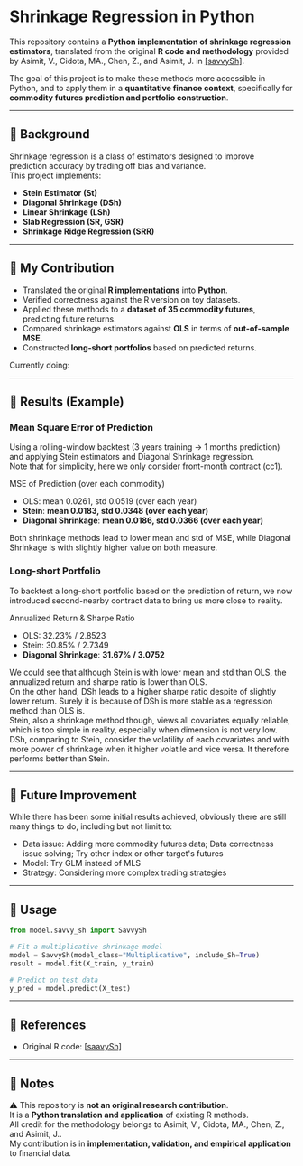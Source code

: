 # Shrinkage Regression in Python

This repository contains a **Python implementation of shrinkage regression estimators**, translated from the original **R code and methodology** provided by Asimit, V., Cidota, MA., Chen, Z., and Asimit, J. in [\[savvySh\]](https://github.com/Ziwei-ChenChen/savvySh/tree/main).  

The goal of this project is to make these methods more accessible in Python, and to apply them in a **quantitative finance context**, specifically for **commodity futures prediction and portfolio construction**.  

---

## 🔹 Background

Shrinkage regression is a class of estimators designed to improve prediction accuracy by trading off bias and variance.  
This project implements:  

- **Stein Estimator (St)**  
- **Diagonal Shrinkage (DSh)**  
- **Linear Shrinkage (LSh)**  
- **Slab Regression (SR, GSR)**  
- **Shrinkage Ridge Regression (SRR)**  

---

## 🔹 My Contribution

- Translated the original **R implementations** into **Python**.  
- Verified correctness against the R version on toy datasets.  
- Applied these methods to a **dataset of 35 commodity futures**, predicting future returns.   
- Compared shrinkage estimators against **OLS** in terms of **out-of-sample MSE**.  
- Constructed **long-short portfolios** based on predicted returns.

Currently doing:
 

---

## 🔹 Results (Example)

### Mean Square Error of Prediction

Using a rolling-window backtest (3 years training → 1 months prediction) and applying Stein estimators and Diagonal Shrinkage regression.  
Note that for simplicity, here we only consider front-month contract (cc1).

MSE of Prediction (over each commodity)
- OLS: mean 0.0261, std 0.0519 (over each year)  
- **Stein**: **mean 0.0183, std 0.0348 (over each year)**
- **Diagonal Shrinkage**: **mean 0.0186, std 0.0366 (over each year)** 

Both shrinkage methods lead to lower mean and std of MSE, while Diagonal Shrinkage is with slightly higher value on both measure.

### Long-short Portfolio

To backtest a long-short portfolio based on the prediction of return, we now introduced second-nearby contract data to bring us more close to reality.

Annualized Return & Sharpe Ratio
- OLS: 32.23% / 2.8523
- Stein: 30.85% / 2.7349
- **Diagonal Shrinkage**: **31.67% / 3.0752**

We could see that although Stein is with lower mean and std than OLS, the annualized return and sharpe ratio is lower than OLS.  
On the other hand, DSh leads to a higher sharpe ratio despite of slightly lower return. Surely it is because of DSh is more stable as a regression method than OLS is.  
Stein, also a shrinkage method though, views all covariates equally reliable, which is too simple in reality, especially when dimension is not very low.  
DSh, comparing to Stein, consider the volatility of each covariates and with more power of shrinkage when it higher volatile and vice versa.  It therefore performs better than Stein.

---

## 🔹 Future Improvement

While there has been some initial results achieved, obviously there are still many things to do, including but not limit to:
- Data issue: Adding more commodity futures data; Data correctness issue solving; Try other index or other target's futures
- Model: Try GLM instead of MLS
- Strategy: Considering more complex trading strategies

---

## 🔹 Usage

```python
from model.savvy_sh import SavvySh

# Fit a multiplicative shrinkage model
model = SavvySh(model_class="Multiplicative", include_Sh=True)
result = model.fit(X_train, y_train)

# Predict on test data
y_pred = model.predict(X_test)
```

---

## 🔹 References

- Original R code: [\[saavySh\]](https://github.com/Ziwei-ChenChen/savvySh/tree/main)  

---

## 🔹 Notes

⚠️ This repository is **not an original research contribution**.  
It is a **Python translation and application** of existing R methods.  
All credit for the methodology belongs to Asimit, V., Cidota, MA., Chen, Z., and Asimit, J..  
My contribution is in **implementation, validation, and empirical application** to financial data.  
